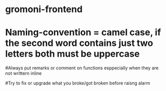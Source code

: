 # gromoni-frontend

# Naming-convention = camel case, if the second word contains just two letters both must be uppercase

#Always put remarks or comment on functions  esppecially when they are not writtern inline









#Try to fix or upgrade what you broke/got broken before raisng alarm
